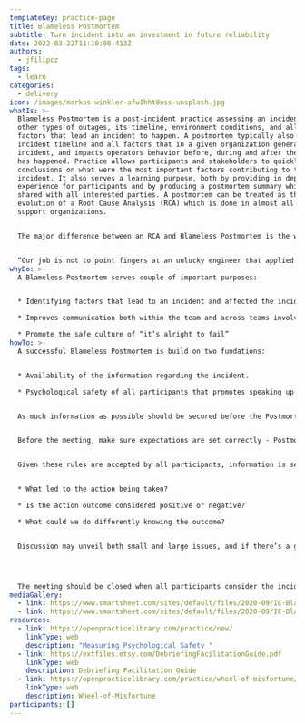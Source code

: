 ```yaml
---
templateKey: practice-page
title: Blameless Postmortem
subtitle: Turn incident into an investment in future reliability
date: 2022-03-22T11:10:08.413Z
authors:
  - jfilipcz
tags:
  - learn
categories: 
  - delivery
icon: /images/markus-winkler-afw1hht0nss-unsplash.jpg
whatIs: >-
  Blameless Postmortem is a post-incident practice assessing an incident or
  other types of outages, its timeline, environment conditions, and all possible
  factors that lead an incident to happen. A postmortem typically also covers
  incident timeline and all factors that in a given organization generate
  incident, and impacts operators behavior before, during and after the outage
  has happened. Practice allows participants and stakeholders to quickly form
  conclusions on what were the most important factors contributing to the
  incident. It also serves a learning purpose, both by providing in depth
  experience for participants and by producing a postmortem summary which can be
  shared with all interested parties. A postmortem can be treated as the
  evolution of a Root Cause Analysis (RCA) which is done in almost all major IT
  support organizations.


  The major difference between an RCA and Blameless Postmortem is the way both of them are run, with the later putting emphasis not only establishing the root cause but also ensuring that there’s no form of possibly harmful judgement being made along the way. Often a postmortem is also carried out in a less formalized manner, making sure that the actual story comes before documentation.


  “Our job is not to point fingers at an unlucky engineer that applied a wrong configuration file, our job is to figure out why he picked the wrong one and what we personally and as an organization can do to prevent it in the future.”
whyDo: >-
  A Blameless Postmortem serves couple of important purposes:


  * Identifying factors that lead to an incident and affected the incident timeline, both in good and bad way

  * Improves communication both within the team and across teams involved in the incident response and Postmortem itself - “if we can openly talk about failures, we can talk about anything”

  * Promote the safe culture of “it’s alright to fail”
howTo: >-
  A successful Blameless Postmortem is build on two fundations:


  * Availability of the information regarding the incident.

  * Psychological safety of all participants that promotes speaking up openly


  As much information as possible should be secured before the Postmortem meeting, and should include incident tickets, reports and most importantly, a list of actions taken during the incident remediation and resolution. Make sure that whatever the form of track of actions is, it has the information about what has been done, preferably what the outcome of the action was, along with timestamps. Tracking the order of actions and outcomes is often crucial in establishing the general “picture”. Make sure you also identify all parties involved in incident response, and ensure that all those parties are represented on Postmortem meetings. Key business stakeholders may want to participate in the blameless postmortem. It is strongly recommended they do not participate in the postmortem itself as their very presence can prevent others from speaking freely. The best time to involve stakeholders is after the postmortem has been drafted and reviewed by senior engineers for accuracy.


  Before the meeting, make sure expectations are set correctly - Postmortems are not being done with the intent to establish blame , it’s for establishing what went well and what went wrong. Conclusions of any sort should be respectful and only focus on atomic actions, psychological safety of all participants is the key to getting trustworthy results out of a Postmortem. If there’s a disagreement on an action that has been taken, make sure the subject of disagreement is explained in detail and an alternative approach is presented. A Blameless Postmortem assumes every incident participant acted with the best intentions based on the information they had at the time. It also acknowledges that things fail and human beings make mistakes. With those assumptions in mind, it is clear that it is the organization's responsibility to account for, and prepare for, failures and mistakes - the express intent of a Postmortem is to help and improve the organization.


  Given these rules are accepted by all participants, information is secured, and all parties are represented , you’re ready to run the meeting. Meeting course should be structured in a way that follows the timeline of the incident . Participants go through each item, starting with how the incident was identified, what actions have been taken etc. Consider discussing if all parties needed for incident resolution were involved in a timely manner. That doesn’t stop there as any item considered important for incident response should be also discussed. Think of role playing games, with the script being based on track of actions. Depending on granularity decided by participants, all major actions should be discussed. Be mindful of an action’s context and the information that was available at the point of time the action happened. Also, take advantage of hindsight to help choose better paths in the future. . In general, an action should be discussed in the dimensions of:


  * What led to the action being taken?

  * Is the action outcome considered positive or negative?

  * What could we do differently knowing the outcome?


  Discussion may unveil both small and large issues, and if there’s a general consensus specific thing impacted the incident response in either positive or negative way, be sure remediation is discussed. An Action Point should be raised to to track remediation, and decrease a risk level for reliability. Keep an open mind, some things may be solved by technical means, some are more procedurally based, but all come together in the end and all are important for lowering the risk of incident occurrence.




  The meeting should be closed when all participants consider the incident to be explained and well understood, and the Postmortem summary prepared and accepted by all parties present. A postmortem summary that can be shared with stakeholders and other interested parties should be brief and precise, focusing on facts and leaving all personal factors aside. A summary should be prepared with aim of helping others not to make the same mistakes. Last but not least, be sure Action Points are looked up and dealt with. There’s no better booster for the next Postmortem, than participants' knowledge that the previous one wasn’t a waste of time and really improved the way organization works. Don’t forget about another useful practice, called Wheel-of-Misfortune for which Postmortem is a great provider of scripts and content.
mediaGallery:
  - link: https://www.smartsheet.com/sites/default/files/2020-09/IC-Blameless-Post-Mortems-Five-Whys.png
  - link: https://www.smartsheet.com/sites/default/files/2020-09/IC-Blameless-Post-Mortems-Best-Practices-Infographic.png
resources:
  - link: https://openpracticelibrary.com/practice/new/
    linkType: web
    description: "Measuring Psychological Safety "
  - link: https://extfiles.etsy.com/DebriefingFacilitationGuide.pdf
    linkType: web
    description: Debriefing Facilitation Guide
  - link: https://openpracticelibrary.com/practice/wheel-of-misfortune/
    linkType: web
    description: Wheel-of-Misfortune
participants: []
---
```


